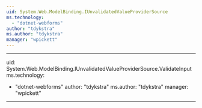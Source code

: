 ```yaml
---
uid: System.Web.ModelBinding.IUnvalidatedValueProviderSource
ms.technology: 
  - "dotnet-webforms"
author: "tdykstra"
ms.author: "tdykstra"
manager: "wpickett"
---
```


---
uid: System.Web.ModelBinding.IUnvalidatedValueProviderSource.ValidateInput
ms.technology: 
  - "dotnet-webforms"
author: "tdykstra"
ms.author: "tdykstra"
manager: "wpickett"
---
